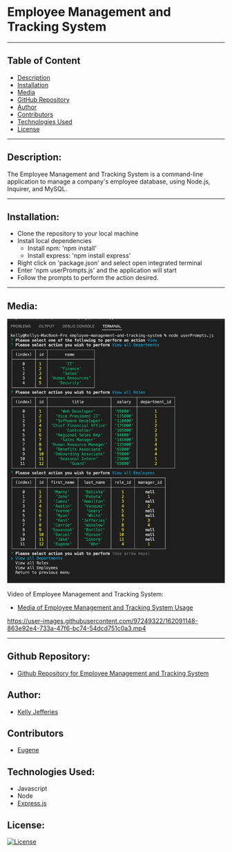 # Employee Management and Tracking System
-------

## Table of Content

- [Description](#description)
- [Installation](#installation)
- [Media](#media)
- [GitHub Repository](#github-repository)
- [Author](#author)  
- [Contributors](#contributors)
- [Technologies Used](#technologies-used) 
- [License](#license)

-------
## Description:  

The Employee Management and Tracking System is a command-line application to manage a company's employee database, using Node.js, Inquirer, and MySQL.

-------
## Installation:

- Clone the repository to your local machine
- Install local dependencies
    * Install npm: 'npm install'
    * Install express: 'npm install express'
- Right click on 'package.json' and select open integrated terminal
- Enter 'npm userPrompts.js' and the application will start
- Follow the prompts to perform the action desired.

------
## Media:

![Image of Employee Management and Tracking System](./assets/images/EMTS.jpg)

Video of Employee Management and Tracking System:

- [Media of Employee Management and Tracking System Usage](https://drive.google.com/file/d/18ILLdCLaQtHmYdw15u0e8NjVJpMnBDUj/view?usp=sharing)




https://user-images.githubusercontent.com/97249322/162091148-863e92e4-733a-47f6-bc74-54dcd751c0a3.mp4






----
## Github Repository:

- [Github Repository for Employee Management and Tracking System](https://github.com/ksjefferies/employee-management-and-tracking-system)

## Author:

- [Kelly Jefferies](https://github.com/ksjefferies)

## Contributors

- [Eugene](https://github.com/eugene125)

## Technologies Used:
- Javascript
- Node
- [Express.js](https://expressjs.com/)

## License:

[![License](https://img.shields.io/badge/License-MIT%20License-Green)](http://choosealicense.com/licenses/mit/)
